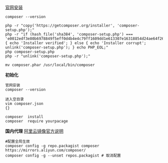 [官网安装](https://getcomposer.org/download/)
```
composer --version

php -r "copy('https://getcomposer.org/installer', 'composer-setup.php');"
php -r "if (hash_file('sha384', 'composer-setup.php') === 'e0012edf3e80b6978849f5eff0d4b4e4c79ff1609dd1e613307e16318854d24ae64f26d17af3ef0bf7cfb710ca74755a') { echo 'Installer verified'; } else { echo 'Installer corrupt'; unlink('composer-setup.php'); } echo PHP_EOL;"
php composer-setup.php
php -r "unlink('composer-setup.php');"

mv composer.phar /usr/local/bin/composer
```

**初始化**
```
官网安装
composer --version

进入空目录
vim composer.json
{}

composer  install
composer  require yourpacage
```

**国内代理**
[阿里云镜像官方说明](https://developer.aliyun.com/composer)
```
#配置全局生效
composer config -g repo.packagist composer https://mirrors.aliyun.com/composer/
composer config -g --unset repos.packagist # 取消配置
```